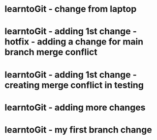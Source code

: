 # learntoGit - change from laptop
# learntoGit - adding 1st change - hotfix - adding a change for main branch merge conflict
# learntoGit - adding 1st change - creating merge conflict in testing
# learntoGit - adding more changes
# learntoGit - my first branch change

